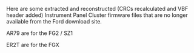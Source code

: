 Here are some extracted and reconstructed (CRCs recalculated and VBF header added) Instrument Panel Cluster firmware files that are no longer available from the Ford download site.

AR79 are for the FG2 / SZ1

ER2T are for the FGX
